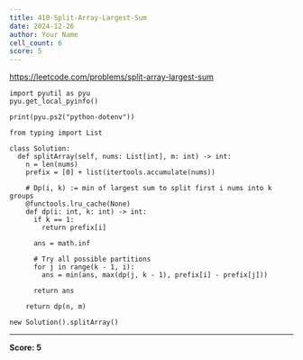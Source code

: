 ```yaml
---
title: 410-Split-Array-Largest-Sum
date: 2024-12-26
author: Your Name
cell_count: 6
score: 5
---
```


https://leetcode.com/problems/split-array-largest-sum


```
import pyutil as pyu
pyu.get_local_pyinfo()
```


```
print(pyu.ps2("python-dotenv"))
```


```
from typing import List
```


```
class Solution:
  def splitArray(self, nums: List[int], m: int) -> int:
    n = len(nums)
    prefix = [0] + list(itertools.accumulate(nums))

    # Dp(i, k) := min of largest sum to split first i nums into k groups
    @functools.lru_cache(None)
    def dp(i: int, k: int) -> int:
      if k == 1:
        return prefix[i]

      ans = math.inf

      # Try all possible partitions
      for j in range(k - 1, i):
        ans = min(ans, max(dp(j, k - 1), prefix[i] - prefix[j]))

      return ans

    return dp(n, m)
```


```
new Solution().splitArray()
```


---
**Score: 5**